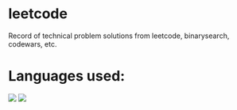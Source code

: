 # leetcode
Record of technical problem solutions from leetcode, binarysearch, codewars, etc.

# Languages used:

[![](https://img.shields.io/badge/JavaScript-F7DF1E?logo=javascript&logoColor=black&style=for-the-badge)](https://www.javascript.com/)
[![](https://img.shields.io/badge/Python-2B5B84?logo=python&logoColor=white&style=for-the-badge)](https://www.javascript.com/)
